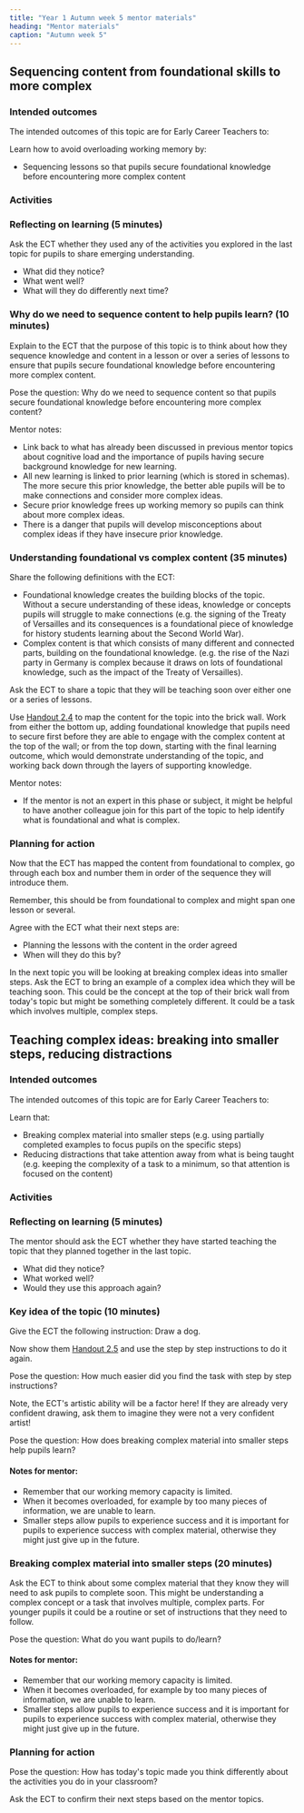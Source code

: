```yaml
---
title: "Year 1 Autumn week 5 mentor materials"
heading: "Mentor materials"
caption: "Autumn week 5"
---
```


## Sequencing content from foundational skills to more complex

### Intended outcomes

The intended outcomes of this topic are for Early Career Teachers to:

Learn how to avoid overloading working memory by:

- Sequencing lessons so that pupils secure foundational knowledge before encountering more complex content

### Activities

### Reflecting on learning (5 minutes)

Ask the ECT whether they used any of the activities you explored in the last topic for pupils to share emerging understanding.

- What did they notice?
- What went well?
- What will they do differently next time?

### Why do we need to sequence content to help pupils learn? (10 minutes)

Explain to the ECT that the purpose of this topic is to think about how they sequence knowledge and content in a lesson or over a series of lessons to ensure that pupils secure foundational knowledge before encountering more complex content.

Pose the question:
Why do we need to sequence content so that pupils secure foundational knowledge before encountering more complex content?

Mentor notes:

- Link back to what has already been discussed in previous mentor topics about cognitive load and the importance of pupils having secure background knowledge for new learning.
- All new learning is linked to prior learning (which is stored in schemas). The more secure this prior knowledge, the better able pupils will be to make connections and consider more complex ideas.
- Secure prior knowledge frees up working memory so pupils can think about more complex ideas.
- There is a danger that pupils will develop misconceptions about complex ideas if they have insecure prior knowledge.

### Understanding foundational vs complex content (35 minutes)

Share the following definitions with the ECT:

- Foundational knowledge creates the building blocks of the topic. Without a secure understanding of these ideas, knowledge or concepts pupils will struggle to make connections (e.g. the signing of the Treaty of Versailles and its consequences is a foundational piece of knowledge for history students learning about the Second World War).
- Complex content is that which consists of many different and connected parts, building on the foundational knowledge. (e.g. the rise of the Nazi party in Germany is complex because it draws on lots of foundational knowledge, such as the impact of the Treaty of Versailles).

Ask the ECT to share a topic that they will be teaching soon over either one or a series of lessons.

Use [Handout 2.4](/assets/materials/edt-Block-2-mentor-handout-2.4.pdf) to map the content for the topic into the brick wall. Work from either the bottom up, adding foundational knowledge that pupils need to secure first before they are able to engage with the complex content at the top of the wall; or from the top down, starting with the final learning outcome, which would demonstrate understanding of the topic, and working back down through the layers of supporting knowledge.

Mentor notes:

- If the mentor is not an expert in this phase or subject, it might be helpful to have another colleague join for this part of the topic to help identify what is foundational and what is complex.

### Planning for action

Now that the ECT has mapped the content from foundational to complex, go through each box and number them in order of the sequence they will introduce them.

Remember, this should be from foundational to complex and might span one lesson or several.

Agree with the ECT what their next steps are:

- Planning the lessons with the content in the order agreed
- When will they do this by?

In the next topic you will be looking at breaking complex ideas into smaller steps. Ask the ECT to bring an example of a complex idea which they will be teaching soon. This could be the concept at the top of their brick wall from today's topic but might be something completely different. It could be a task which involves multiple, complex steps.

## Teaching complex ideas: breaking into smaller steps, reducing distractions

### Intended outcomes

The intended outcomes of this topic are for Early Career Teachers to:

Learn that:

- Breaking complex material into smaller steps (e.g. using partially completed examples to focus pupils on the specific steps)
- Reducing distractions that take attention away from what is being taught (e.g. keeping the complexity of a task to a minimum, so that attention is focused on the content)

### Activities

### Reflecting on learning (5 minutes)

The mentor should ask the ECT whether they have started teaching the topic that they planned together in the last topic.

- What did they notice?
- What worked well?
- Would they use this approach again?

### Key idea of the topic (10 minutes)

Give the ECT the following instruction: Draw a dog.

Now show them [Handout 2.5](/assets/materials/edt-Block-2-mentor-handout-2.5.pdf) and use the step by step instructions to do it again.

Pose the question: How much easier did you find the task with step by step instructions?

Note, the ECT's artistic ability will be a factor here! If they are already very confident drawing, ask them to imagine they were not a very confident artist!

Pose the question: How does breaking complex material into smaller steps help pupils learn?

#### Notes for mentor:

- Remember that our working memory capacity is limited.
- When it becomes overloaded, for example by too many pieces of information, we are unable to learn.
- Smaller steps allow pupils to experience success and it is important for pupils to experience success with complex material, otherwise they might just give up in the future.

### Breaking complex material into smaller steps (20 minutes)

Ask the ECT to think about some complex material that they know they will need to ask pupils to complete soon. This might be understanding a complex concept or a task that involves multiple, complex parts. For younger pupils it could be a routine or set of instructions that they need to follow.

Pose the question: What do you want pupils to do/learn?

#### Notes for mentor:

- Remember that our working memory capacity is limited.
- When it becomes overloaded, for example by too many pieces of information, we are unable to learn.
- Smaller steps allow pupils to experience success and it is important for pupils to experience success with complex material, otherwise they might just give up in the future.

### Planning for action

Pose the question: How has today's topic made you think differently about the activities you do in your classroom?

Ask the ECT to confirm their next steps based on the mentor topics.
